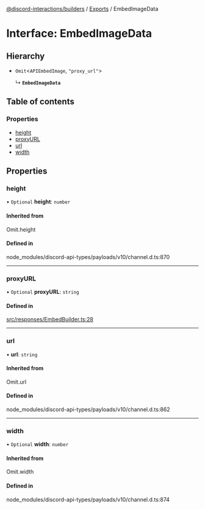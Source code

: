 [@discord-interactions/builders](../README.md) / [Exports](../modules.md) / EmbedImageData

# Interface: EmbedImageData

## Hierarchy

- `Omit`<`APIEmbedImage`, ``"proxy_url"``\>

  ↳ **`EmbedImageData`**

## Table of contents

### Properties

- [height](EmbedImageData.md#height)
- [proxyURL](EmbedImageData.md#proxyurl)
- [url](EmbedImageData.md#url)
- [width](EmbedImageData.md#width)

## Properties

### height

• `Optional` **height**: `number`

#### Inherited from

Omit.height

#### Defined in

node_modules/discord-api-types/payloads/v10/channel.d.ts:870

___

### proxyURL

• `Optional` **proxyURL**: `string`

#### Defined in

[src/responses/EmbedBuilder.ts:28](https://github.com/ssMMiles/interactions.ts/blob/df1cc9e/packages/builders/src/responses/EmbedBuilder.ts#L28)

___

### url

• **url**: `string`

#### Inherited from

Omit.url

#### Defined in

node_modules/discord-api-types/payloads/v10/channel.d.ts:862

___

### width

• `Optional` **width**: `number`

#### Inherited from

Omit.width

#### Defined in

node_modules/discord-api-types/payloads/v10/channel.d.ts:874
